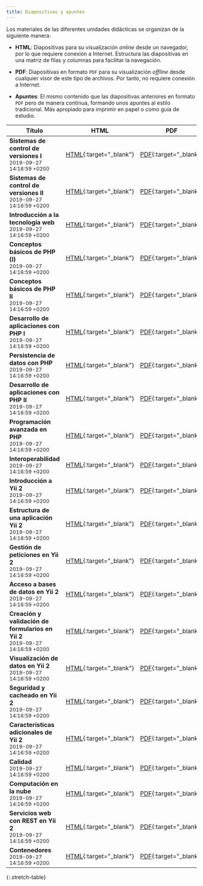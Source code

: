 ```yaml
---
title: Diapositivas y apuntes
---
```


Los materiales de las diferentes unidades didácticas se organizan de la siguiente manera:

- **HTML**: Diapositivas para su visualización *online* desde un navegador, por lo que requiere conexión a Internet. Estructura las diapositivas en una matriz de filas y columnas para facilitar la navegación.

- **PDF**: Diapositivas en formato `PDF` para su visualización *offline* desde cualquier visor de este tipo de archivos. Por tanto, no requiere conexión a Internet.

- **Apuntes**: El mismo contenido que las diapositivas anteriores en formato `PDF` pero de manera continua, formando unos apuntes al estilo tradicional. Más apropiado para imprimir en papel o como guía de estudio.

| Título | HTML | PDF | Apuntes |
| ------ |:----:|:---:|:-------:|
| <strong>Sistemas de control de versiones I</strong><br><small class="fecha">2019-09-27 14:16:59 +0200</small> | [HTML](slides/sistemas-de-control-de-versiones-i.html){:target="_blank"} | [PDF](pdf/sistemas-de-control-de-versiones-i.pdf){:target="_blank"} | [Apuntes](apuntes/sistemas-de-control-de-versiones-i-apuntes.pdf){:target="_blank"}
| <strong>Sistemas de control de versiones II</strong><br><small class="fecha">2019-09-27 14:16:59 +0200</small> | [HTML](slides/sistemas-de-control-de-versiones-ii.html){:target="_blank"} | [PDF](pdf/sistemas-de-control-de-versiones-ii.pdf){:target="_blank"} | [Apuntes](apuntes/sistemas-de-control-de-versiones-ii-apuntes.pdf){:target="_blank"}
| <strong>Introducción a la tecnología web</strong><br><small class="fecha">2019-09-27 14:16:59 +0200</small> | [HTML](slides/introduccion-a-la-tecnologia-web.html){:target="_blank"} | [PDF](pdf/introduccion-a-la-tecnologia-web.pdf){:target="_blank"} | [Apuntes](apuntes/introduccion-a-la-tecnologia-web-apuntes.pdf){:target="_blank"}
| <strong>Conceptos básicos de PHP (I)</strong><br><small class="fecha">2019-09-27 14:16:59 +0200</small> | [HTML](slides/conceptos-basicos-de-php-i.html){:target="_blank"} | [PDF](pdf/conceptos-basicos-de-php-i.pdf){:target="_blank"} | [Apuntes](apuntes/conceptos-basicos-de-php-i-apuntes.pdf){:target="_blank"}
| <strong>Conceptos básicos de PHP II</strong><br><small class="fecha">2019-09-27 14:16:59 +0200</small> | [HTML](slides/conceptos-basicos-de-php-ii.html){:target="_blank"} | [PDF](pdf/conceptos-basicos-de-php-ii.pdf){:target="_blank"} | [Apuntes](apuntes/conceptos-basicos-de-php-ii-apuntes.pdf){:target="_blank"}
| <strong>Desarrollo de aplicaciones con PHP I</strong><br><small class="fecha">2019-09-27 14:16:59 +0200</small> | [HTML](slides/desarrollo-de-aplicaciones-con-php-i.html){:target="_blank"} | [PDF](pdf/desarrollo-de-aplicaciones-con-php-i.pdf){:target="_blank"} | [Apuntes](apuntes/desarrollo-de-aplicaciones-con-php-i-apuntes.pdf){:target="_blank"}
| <strong>Persistencia de datos con PHP</strong><br><small class="fecha">2019-09-27 14:16:59 +0200</small> | [HTML](slides/persistencia-de-datos-con-php.html){:target="_blank"} | [PDF](pdf/persistencia-de-datos-con-php.pdf){:target="_blank"} | [Apuntes](apuntes/persistencia-de-datos-con-php-apuntes.pdf){:target="_blank"}
| <strong>Desarrollo de aplicaciones con PHP II</strong><br><small class="fecha">2019-09-27 14:16:59 +0200</small> | [HTML](slides/desarrollo-de-aplicaciones-con-php-ii.html){:target="_blank"} | [PDF](pdf/desarrollo-de-aplicaciones-con-php-ii.pdf){:target="_blank"} | [Apuntes](apuntes/desarrollo-de-aplicaciones-con-php-ii-apuntes.pdf){:target="_blank"}
| <strong>Programación avanzada en PHP</strong><br><small class="fecha">2019-09-27 14:16:59 +0200</small> | [HTML](slides/programacion-avanzada-en-php.html){:target="_blank"} | [PDF](pdf/programacion-avanzada-en-php.pdf){:target="_blank"} | [Apuntes](apuntes/programacion-avanzada-en-php-apuntes.pdf){:target="_blank"}
| <strong>Interoperabilidad</strong><br><small class="fecha">2019-09-27 14:16:59 +0200</small> | [HTML](slides/interoperabilidad.html){:target="_blank"} | [PDF](pdf/interoperabilidad.pdf){:target="_blank"} | [Apuntes](apuntes/interoperabilidad-apuntes.pdf){:target="_blank"}
| <strong>Introducción a Yii 2</strong><br><small class="fecha">2019-09-27 14:16:59 +0200</small> | [HTML](slides/introduccion-a-yii-2.html){:target="_blank"} | [PDF](pdf/introduccion-a-yii-2.pdf){:target="_blank"} | [Apuntes](apuntes/introduccion-a-yii-2-apuntes.pdf){:target="_blank"}
| <strong>Estructura de una aplicación Yii 2</strong><br><small class="fecha">2019-09-27 14:16:59 +0200</small> | [HTML](slides/estructura-de-una-aplicacion-yii-2.html){:target="_blank"} | [PDF](pdf/estructura-de-una-aplicacion-yii-2.pdf){:target="_blank"} | [Apuntes](apuntes/estructura-de-una-aplicacion-yii-2-apuntes.pdf){:target="_blank"}
| <strong>Gestión de peticiones en Yii 2</strong><br><small class="fecha">2019-09-27 14:16:59 +0200</small> | [HTML](slides/gestion-de-peticiones-en-yii-2.html){:target="_blank"} | [PDF](pdf/gestion-de-peticiones-en-yii-2.pdf){:target="_blank"} | [Apuntes](apuntes/gestion-de-peticiones-en-yii-2-apuntes.pdf){:target="_blank"}
| <strong>Acceso a bases de datos en Yii 2</strong><br><small class="fecha">2019-09-27 14:16:59 +0200</small> | [HTML](slides/acceso-a-bases-de-datos-en-yii-2.html){:target="_blank"} | [PDF](pdf/acceso-a-bases-de-datos-en-yii-2.pdf){:target="_blank"} | [Apuntes](apuntes/acceso-a-bases-de-datos-en-yii-2-apuntes.pdf){:target="_blank"}
| <strong>Creación y validación de formularios en Yii 2</strong><br><small class="fecha">2019-09-27 14:16:59 +0200</small> | [HTML](slides/creacion-y-validacion-de-formularios-en-yii-2.html){:target="_blank"} | [PDF](pdf/creacion-y-validacion-de-formularios-en-yii-2.pdf){:target="_blank"} | [Apuntes](apuntes/creacion-y-validacion-de-formularios-en-yii-2-apuntes.pdf){:target="_blank"}
| <strong>Visualización de datos en Yii 2</strong><br><small class="fecha">2019-09-27 14:16:59 +0200</small> | [HTML](slides/visualizacion-de-datos-en-yii-2.html){:target="_blank"} | [PDF](pdf/visualizacion-de-datos-en-yii-2.pdf){:target="_blank"} | [Apuntes](apuntes/visualizacion-de-datos-en-yii-2-apuntes.pdf){:target="_blank"}
| <strong>Seguridad y cacheado en Yii 2</strong><br><small class="fecha">2019-09-27 14:16:59 +0200</small> | [HTML](slides/seguridad-y-cacheado-en-yii-2.html){:target="_blank"} | [PDF](pdf/seguridad-y-cacheado-en-yii-2.pdf){:target="_blank"} | [Apuntes](apuntes/seguridad-y-cacheado-en-yii-2-apuntes.pdf){:target="_blank"}
| <strong>Características adicionales de Yii 2</strong><br><small class="fecha">2019-09-27 14:16:59 +0200</small> | [HTML](slides/caracteristicas-adicionales-de-yii-2.html){:target="_blank"} | [PDF](pdf/caracteristicas-adicionales-de-yii-2.pdf){:target="_blank"} | [Apuntes](apuntes/caracteristicas-adicionales-de-yii-2-apuntes.pdf){:target="_blank"}
| <strong>Calidad</strong><br><small class="fecha">2019-09-27 14:16:59 +0200</small> | [HTML](slides/calidad.html){:target="_blank"} | [PDF](pdf/calidad.pdf){:target="_blank"} | [Apuntes](apuntes/calidad-apuntes.pdf){:target="_blank"}
| <strong>Computación en la nube</strong><br><small class="fecha">2019-09-27 14:16:59 +0200</small> | [HTML](slides/computacion-en-la-nube.html){:target="_blank"} | [PDF](pdf/computacion-en-la-nube.pdf){:target="_blank"} | [Apuntes](apuntes/computacion-en-la-nube-apuntes.pdf){:target="_blank"}
| <strong>Servicios web con REST en Yii 2</strong><br><small class="fecha">2019-09-27 14:16:59 +0200</small> | [HTML](slides/servicios-web-con-rest-en-yii-2.html){:target="_blank"} | [PDF](pdf/servicios-web-con-rest-en-yii-2.pdf){:target="_blank"} | [Apuntes](apuntes/servicios-web-con-rest-en-yii-2-apuntes.pdf){:target="_blank"}
| <strong>Contenedores</strong><br><small class="fecha">2019-09-27 14:16:59 +0200</small> | [HTML](slides/contenedores.html){:target="_blank"} | [PDF](pdf/contenedores.pdf){:target="_blank"} | [Apuntes](apuntes/contenedores-apuntes.pdf){:target="_blank"}
{:.stretch-table}
